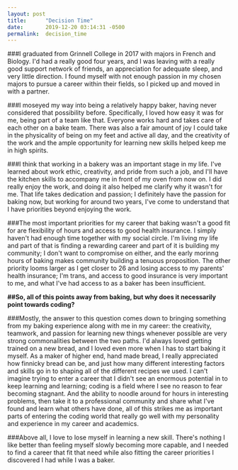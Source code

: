 ```yaml
---
layout: post
title:      "Decision Time"
date:       2019-12-20 03:14:31 -0500
permalink:  decision_time
---
```




###I graduated from Grinnell College in 2017 with majors in French and Biology. I'd had a really good four years, and I was leaving with a really good support network of friends, an appreciation for adequate sleep, and very little direction. I found myself with not enough passion in my chosen majors to pursue a career within their fields, so I picked up and moved in with a partner.

###I moseyed my way into being a relatively happy baker, having never considered that possibility before. Specifically, I loved how easy it was for me, being part of a team like that. Everyone works hard and takes care of each other on a bake team. There was also a fair amount of joy I could take in the physicality of being on my feet and active all day, and the creativity of the work and the ample opportunity for learning new skills helped keep me in high spirits. 

###I think that working in a bakery was an important stage in my life. I've learned about work ethic, creativity, and pride from such a job, and I'll have the kitchen skills to accompany me in front of my oven from now on. I did really enjoy the work, and doing it also helped me clarify why it wasn't for me. That life takes dedication and passion; I definitely have the passion for baking now, but working for around two years, I've come to understand that I have priorities beyond enjoying the work. 

###The most important priorities for my career that baking wasn't a good fit for are flexibility of hours and access to good health insurance. I simply haven't had enough time together with my social circle. I'm living my life and part of that is finding a rewarding career and part of it is building my community; I don't want to compromise on either, and the early morinng hours of baking makes community building a tenuous proposition. The other priority looms larger as I get closer to 26 and losing access to my parents' health insurance; I'm trans, and access to good insurance is very important to me, and what I've had access to as a baker has been insufficient.

**##So, all of this points away from baking, but why does it necessarily point towards coding?**

###Mostly, the answer to this question comes down to bringing something from my baking experience along with me in my career: the creativity, teamwork, and passion for learning new things whenever possible are very strong commonalities between the two paths. I'd always loved getting trained on a new bread, and I loved even more when I has to start baking it myself. As a maker of higher end, hand made bread, I really appreciated how finnicky bread can be, and just how many different interesting factors and skills go in to shaping all of the different recipes we used. I can't imagine trying to enter a career that I didn't see an enormous potential in to keep learning and learning; coding is a field where I see no reason to fear becoming stagnant. And the ability to noodle around for hours in interesting problems, then take it to a professional community and share what I've found and learn what others have done, all of this strikes me as important parts of entering the coding world that really go well with my personality and experience in my career and academics.

###Above all, I love to lose myself in learning a new skill. There's nothing I like better than feeling myself slowly becoming more capable, and I needed to find a career that fit that need while also fitting the career priorities I discovered I had while I was a baker.
